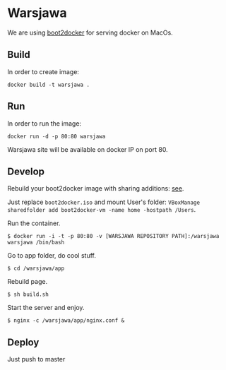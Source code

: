 Warsjawa
========

We are using [boot2docker](http://boot2docker.io/) for serving docker on MacOs.

Build
-----
In order to create image:

	docker build -t warsjawa .

Run
---
In order to run the image:

	docker run -d -p 80:80 warsjawa

Warsjawa site will be available on docker IP on port 80.

Develop
-------
Rebuild your boot2docker image with sharing additions: [see](https://medium.com/boot2docker-lightweight-linux-for-docker/boot2docker-together-with-virtualbox-guest-additions-da1e3ab2465c). 

Just replace `boot2docker.iso` and mount User's folder: `VBoxManage sharedfolder add boot2docker-vm -name home -hostpath /Users`.

Run the container.

	$ docker run -i -t -p 80:80 -v [WARSJAWA REPOSITORY PATH]:/warsjawa warsjawa /bin/bash

Go to app folder, do cool stuff. 

	$ cd /warsjawa/app

Rebuild page.

	$ sh build.sh

Start the server and enjoy.

	$ nginx -c /warsjawa/app/nginx.conf &

Deploy
------
Just push to master
